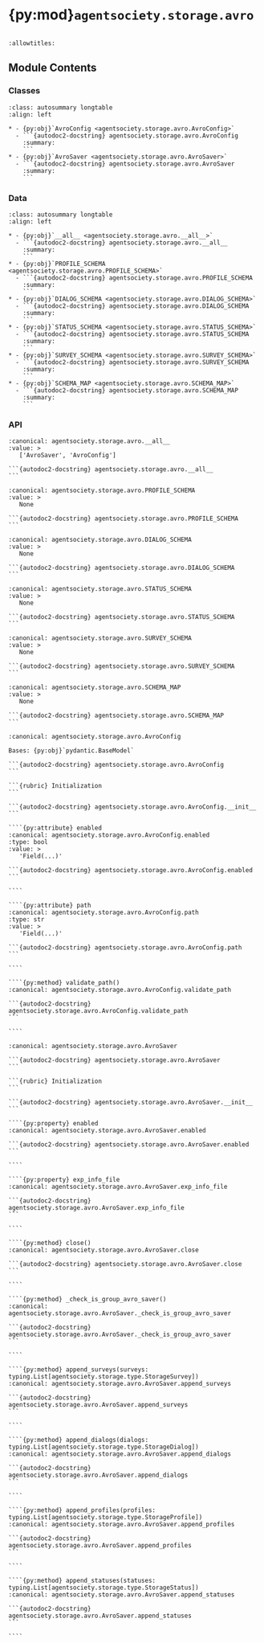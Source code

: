 # {py:mod}`agentsociety.storage.avro`

```{py:module} agentsociety.storage.avro
```

```{autodoc2-docstring} agentsociety.storage.avro
:allowtitles:
```

## Module Contents

### Classes

````{list-table}
:class: autosummary longtable
:align: left

* - {py:obj}`AvroConfig <agentsociety.storage.avro.AvroConfig>`
  - ```{autodoc2-docstring} agentsociety.storage.avro.AvroConfig
    :summary:
    ```
* - {py:obj}`AvroSaver <agentsociety.storage.avro.AvroSaver>`
  - ```{autodoc2-docstring} agentsociety.storage.avro.AvroSaver
    :summary:
    ```
````

### Data

````{list-table}
:class: autosummary longtable
:align: left

* - {py:obj}`__all__ <agentsociety.storage.avro.__all__>`
  - ```{autodoc2-docstring} agentsociety.storage.avro.__all__
    :summary:
    ```
* - {py:obj}`PROFILE_SCHEMA <agentsociety.storage.avro.PROFILE_SCHEMA>`
  - ```{autodoc2-docstring} agentsociety.storage.avro.PROFILE_SCHEMA
    :summary:
    ```
* - {py:obj}`DIALOG_SCHEMA <agentsociety.storage.avro.DIALOG_SCHEMA>`
  - ```{autodoc2-docstring} agentsociety.storage.avro.DIALOG_SCHEMA
    :summary:
    ```
* - {py:obj}`STATUS_SCHEMA <agentsociety.storage.avro.STATUS_SCHEMA>`
  - ```{autodoc2-docstring} agentsociety.storage.avro.STATUS_SCHEMA
    :summary:
    ```
* - {py:obj}`SURVEY_SCHEMA <agentsociety.storage.avro.SURVEY_SCHEMA>`
  - ```{autodoc2-docstring} agentsociety.storage.avro.SURVEY_SCHEMA
    :summary:
    ```
* - {py:obj}`SCHEMA_MAP <agentsociety.storage.avro.SCHEMA_MAP>`
  - ```{autodoc2-docstring} agentsociety.storage.avro.SCHEMA_MAP
    :summary:
    ```
````

### API

````{py:data} __all__
:canonical: agentsociety.storage.avro.__all__
:value: >
   ['AvroSaver', 'AvroConfig']

```{autodoc2-docstring} agentsociety.storage.avro.__all__
```

````

````{py:data} PROFILE_SCHEMA
:canonical: agentsociety.storage.avro.PROFILE_SCHEMA
:value: >
   None

```{autodoc2-docstring} agentsociety.storage.avro.PROFILE_SCHEMA
```

````

````{py:data} DIALOG_SCHEMA
:canonical: agentsociety.storage.avro.DIALOG_SCHEMA
:value: >
   None

```{autodoc2-docstring} agentsociety.storage.avro.DIALOG_SCHEMA
```

````

````{py:data} STATUS_SCHEMA
:canonical: agentsociety.storage.avro.STATUS_SCHEMA
:value: >
   None

```{autodoc2-docstring} agentsociety.storage.avro.STATUS_SCHEMA
```

````

````{py:data} SURVEY_SCHEMA
:canonical: agentsociety.storage.avro.SURVEY_SCHEMA
:value: >
   None

```{autodoc2-docstring} agentsociety.storage.avro.SURVEY_SCHEMA
```

````

````{py:data} SCHEMA_MAP
:canonical: agentsociety.storage.avro.SCHEMA_MAP
:value: >
   None

```{autodoc2-docstring} agentsociety.storage.avro.SCHEMA_MAP
```

````

`````{py:class} AvroConfig(/, **data: typing.Any)
:canonical: agentsociety.storage.avro.AvroConfig

Bases: {py:obj}`pydantic.BaseModel`

```{autodoc2-docstring} agentsociety.storage.avro.AvroConfig
```

```{rubric} Initialization
```

```{autodoc2-docstring} agentsociety.storage.avro.AvroConfig.__init__
```

````{py:attribute} enabled
:canonical: agentsociety.storage.avro.AvroConfig.enabled
:type: bool
:value: >
   'Field(...)'

```{autodoc2-docstring} agentsociety.storage.avro.AvroConfig.enabled
```

````

````{py:attribute} path
:canonical: agentsociety.storage.avro.AvroConfig.path
:type: str
:value: >
   'Field(...)'

```{autodoc2-docstring} agentsociety.storage.avro.AvroConfig.path
```

````

````{py:method} validate_path()
:canonical: agentsociety.storage.avro.AvroConfig.validate_path

```{autodoc2-docstring} agentsociety.storage.avro.AvroConfig.validate_path
```

````

`````

`````{py:class} AvroSaver(config: agentsociety.storage.avro.AvroConfig, exp_id: str, group_id: typing.Optional[str])
:canonical: agentsociety.storage.avro.AvroSaver

```{autodoc2-docstring} agentsociety.storage.avro.AvroSaver
```

```{rubric} Initialization
```

```{autodoc2-docstring} agentsociety.storage.avro.AvroSaver.__init__
```

````{py:property} enabled
:canonical: agentsociety.storage.avro.AvroSaver.enabled

```{autodoc2-docstring} agentsociety.storage.avro.AvroSaver.enabled
```

````

````{py:property} exp_info_file
:canonical: agentsociety.storage.avro.AvroSaver.exp_info_file

```{autodoc2-docstring} agentsociety.storage.avro.AvroSaver.exp_info_file
```

````

````{py:method} close()
:canonical: agentsociety.storage.avro.AvroSaver.close

```{autodoc2-docstring} agentsociety.storage.avro.AvroSaver.close
```

````

````{py:method} _check_is_group_avro_saver()
:canonical: agentsociety.storage.avro.AvroSaver._check_is_group_avro_saver

```{autodoc2-docstring} agentsociety.storage.avro.AvroSaver._check_is_group_avro_saver
```

````

````{py:method} append_surveys(surveys: typing.List[agentsociety.storage.type.StorageSurvey])
:canonical: agentsociety.storage.avro.AvroSaver.append_surveys

```{autodoc2-docstring} agentsociety.storage.avro.AvroSaver.append_surveys
```

````

````{py:method} append_dialogs(dialogs: typing.List[agentsociety.storage.type.StorageDialog])
:canonical: agentsociety.storage.avro.AvroSaver.append_dialogs

```{autodoc2-docstring} agentsociety.storage.avro.AvroSaver.append_dialogs
```

````

````{py:method} append_profiles(profiles: typing.List[agentsociety.storage.type.StorageProfile])
:canonical: agentsociety.storage.avro.AvroSaver.append_profiles

```{autodoc2-docstring} agentsociety.storage.avro.AvroSaver.append_profiles
```

````

````{py:method} append_statuses(statuses: typing.List[agentsociety.storage.type.StorageStatus])
:canonical: agentsociety.storage.avro.AvroSaver.append_statuses

```{autodoc2-docstring} agentsociety.storage.avro.AvroSaver.append_statuses
```

````

`````
